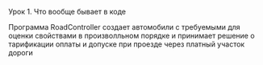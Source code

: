 Урок 1. Что вообще бывает в коде

Программа RoadController создает автомобили с требуемыми для оценки свойствами в произволльном порядке и принимает решение о тарификации оплаты и допуске при проезде через платный участок дороги
